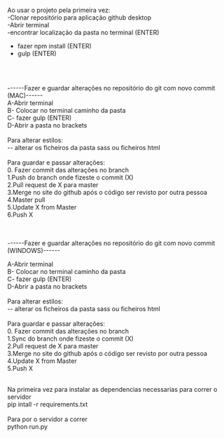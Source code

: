 Ao usar o projeto pela primeira vez:<br>
-Clonar repositório para aplicação github desktop<br>
-Abrir terminal<br>
-encontrar localização da pasta no terminal (ENTER)<br>
- fazer npm install (ENTER)<br>
- gulp (ENTER)<br>
<br>
<br>


------Fazer e guardar alterações no repositório do git com novo commit (MAC)------<br>
A-Abrir terminal<br>
B- Colocar no terminal caminho da pasta<br>
C- fazer gulp (ENTER)<br>
D-Abrir a pasta no brackets<br>
<br>
  Para alterar estilos:<br>
-- alterar os ficheiros da pasta sass ou ficheiros html<br>
<br>
 Para guardar e passar alterações:<br>
0. Fazer commit das alterações no branch <br>
1.Push do branch onde fizeste o commit (X)<br>
2.Pull request de X para master<br>
3.Merge no site do github após o código ser revisto por outra pessoa<br>
4.Master pull<br>
5.Update X from Master<br>
6.Push X<br>
<br>
<br>


------Fazer e guardar alterações no repositório do git com novo commit (WINDOWS)------<br>

A-Abrir terminal <br>
B- Colocar no terminal caminho da pasta<br>
C- fazer gulp (ENTER)<br>
D-Abrir a pasta no brackets<br>
<br>
  Para alterar estilos:<br>
-- alterar os ficheiros da pasta sass ou ficheiros html<br>
<br>
 Para guardar e passar alterações:<br>
0. Fazer commit das alterações no branch <br>
1.Sync do branch onde fizeste o commit (X)<br>
2.Pull request de X para master<br>
3.Merge no site do github após o código ser revisto por outra pessoa<br>
4.Update X from Master<br>
5.Push X<br>
<br>

Na primeira vez para instalar as dependencias necessarias para correr o servidor<br>
pip intall -r requirements.txt<br>
<br>
Para por o servidor a correr<br>
python run.py<br>
